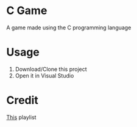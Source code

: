 # C Game
A game made using the C programming language

# Usage
1. Download/Clone this project
2. Open it in Visual Studio

# Credit
[This](https://www.youtube.com/playlist?list=PLlaINRtydtNWuRfd4Ra3KeD6L9FP_tDE7) playlist
